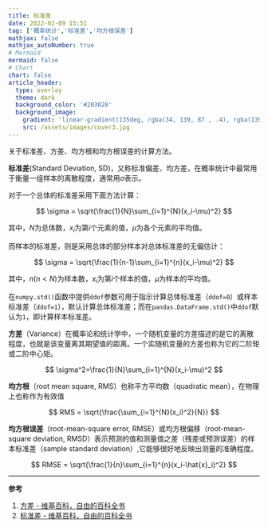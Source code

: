 ```yaml
---
title: 标准差
date: 2022-02-09 15:51
tag: ['概率统计','标准差','均方根误差']
mathjax: false
mathjax_autoNumber: true
# Mermaid
mermaid: false
# Chart
chart: false
article_header:
  type: overlay
  theme: dark
  background_color: '#203028'
  background_image:
    gradient: 'linear-gradient(135deg, rgba(34, 139, 87 , .4), rgba(139, 34, 139, .4))'
    src: /assets/images/cover3.jpg
---
```


关于标准差、方差、均方根和均方根误差的计算方法。

<!--more-->
**标准差**(Standard Deviation, SD)，又称标准偏差、均方差，在概率统计中最常用于衡量一组样本的离散程度，通常用$\sigma$表示。

对于一个总体的标准差采用下面方法计算：

$$
\sigma = \sqrt{\frac{1}{N}\sum_{i=1}^{N}(x_i-\mu)^2}
$$

其中，$N$为总体数，$x_i$为第$i$个元素的值，$\mu$为各个元素的平均值。

而样本的标准差，则是采用总体的部分样本对总体标准差的无偏估计：

$$
\sigma = \sqrt{\frac{1}{n-1}\sum_{i=1}^{n}(x_i-\mu)^2}
$$

其中，$n(n<N)$为样本数，$x_i$为第$i$个样本的值，$\mu$为样本的平均值。

在`numpy.std()`函数中提供`ddof`参数可用于指示计算总体标准差（`ddof=0`）或样本标准差（`ddof=1`），默认计算总体标准差；而在`pandas.DataFrame.std()`中`ddof`默认为`1`，即计算样本标准差。

**方差**（Variance）在概率论和统计学中，一个随机变量的方差描述的是它的离散程度，也就是该变量离其期望值的距离。一个实随机变量的方差也称为它的二阶矩或二阶中心矩。

$$
\sigma^2=\frac{1}{N}\sum_{i=1}^{N}(x_i-\mu)^2
$$

**均方根**（root mean square, RMS）也称平方平均数（quadratic mean），在物理上也称作为有效值

$$
RMS = \sqrt{\frac{\sum_{i=1}^{N}(x_i)^2}{N}}
$$

**均方根误差**（root-mean-square error, RMSE）或均方根偏移（root-mean-square deviation, RMSD）表示预测的值和测量值之差（残差或预测误差）的样本标准差（sample standard deviation）,它能够很好地反映出测量的准确程度。

$$
RMSE = \sqrt{\frac{1}{n}\sum_{i=1}^{n}(x_i-\hat{x}_i)^2}
$$

---

**参考**
1. [方差 - 维基百科，自由的百科全书](https://zh.wikipedia.org/wiki/%E6%96%B9%E5%B7%AE)
2. [标准差 - 维基百科，自由的百科全书](https://zh.wikipedia.org/wiki/%E6%A8%99%E6%BA%96%E5%B7%AE)
